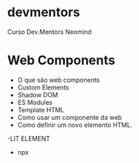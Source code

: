 # devmentors

Curso Dev.Mentors Neomind

# Web Components

- O que são web components
- Custom Elements
- Shadow DOM
- ES Modules
- Template HTML
- Como usar um componente da web
- Como definir um novo elemento HTML.

-LIT ELEMENT

- npx
